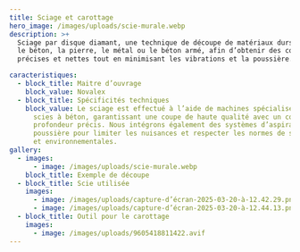 ```yaml
---
title: Sciage et carottage
hero_image: /images/uploads/scie-murale.webp
description: >+
  Sciage par disque diamant, une technique de découpe de matériaux durs tels que
  le béton, la pierre, le métal ou le béton armé, afin d’obtenir des coupes
  précises et nettes tout en minimisant les vibrations et la poussière.

caracteristiques:
  - block_title: Maitre d’ouvrage
    block_value: Novalex
  - block_title: Spécificités techniques
    block_value: Le sciage est effectué à l’aide de machines spécialisées, comme des
      scies à béton, garantissant une coupe de haute qualité avec un contrôle de
      profondeur précis. Nous intégrons également des systèmes d’aspiration de
      poussière pour limiter les nuisances et respecter les normes de sécurité
      et environnementales.
gallery:
  - images:
      - image: /images/uploads/scie-murale.webp
    block_title: Exemple de découpe
  - block_title: Scie utilisée
    images:
      - image: /images/uploads/capture-d’écran-2025-03-20-à-12.42.29.png
      - image: /images/uploads/capture-d’écran-2025-03-20-à-12.44.13.png
  - block_title: Outil pour le carottage
    images:
      - image: /images/uploads/9605418811422.avif
---
```


